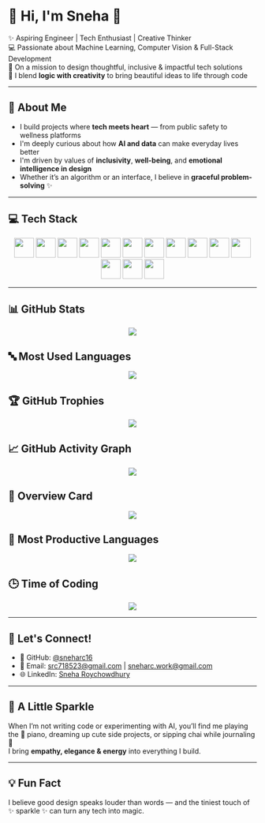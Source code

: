 # 💖 Hi, I'm Sneha 🌸

✨ Aspiring Engineer | Tech Enthusiast | Creative Thinker  
💻 Passionate about Machine Learning, Computer Vision & Full-Stack Development  
🌷 On a mission to design thoughtful, inclusive & impactful tech solutions  
🧠 I blend **logic with creativity** to bring beautiful ideas to life through code  

---

## 🌼 About Me

- I build projects where **tech meets heart** — from public safety to wellness platforms  
- I'm deeply curious about how **AI and data** can make everyday lives better  
- I'm driven by values of **inclusivity**, **well-being**, and **emotional intelligence in design**  
- Whether it’s an algorithm or an interface, I believe in **graceful problem-solving** ✨  

---

## 💻 Tech Stack

<p align="center">
  <img src="https://cdn.jsdelivr.net/gh/devicons/devicon/icons/python/python-original.svg" width="40" />
  <img src="https://cdn.jsdelivr.net/gh/devicons/devicon/icons/javascript/javascript-original.svg" width="40" />
  <img src="https://cdn.jsdelivr.net/gh/devicons/devicon/icons/react/react-original.svg" width="40" />
  <img src="https://cdn.jsdelivr.net/gh/devicons/devicon/icons/nodejs/nodejs-original.svg" width="40" />
  <img src="https://cdn.jsdelivr.net/gh/devicons/devicon/icons/express/express-original.svg" width="40" />
  <img src="https://cdn.jsdelivr.net/gh/devicons/devicon/icons/mongodb/mongodb-original.svg" width="40" />
  <img src="https://cdn.jsdelivr.net/gh/devicons/devicon/icons/html5/html5-original.svg" width="40" />
  <img src="https://cdn.jsdelivr.net/gh/devicons/devicon/icons/css3/css3-original.svg" width="40" />
  <img src="https://cdn.jsdelivr.net/gh/devicons/devicon/icons/r/r-original.svg" width="40" />
  <img src="https://cdn.jsdelivr.net/gh/devicons/devicon/icons/pytorch/pytorch-original.svg" width="40" />
  <img src="https://cdn.jsdelivr.net/gh/devicons/devicon/icons/tensorflow/tensorflow-original.svg" width="40" />
  <img src="https://cdn.jsdelivr.net/gh/devicons/devicon/icons/opencv/opencv-original.svg" width="40" />
  <img src="https://cdn.jsdelivr.net/gh/devicons/devicon/icons/git/git-original.svg" width="40" />
  <img src="https://cdn.jsdelivr.net/gh/devicons/devicon/icons/github/github-original.svg" width="40" />
</p>

---

## 📊 GitHub Stats

<p align="center">
  <img src="https://github-readme-stats.vercel.app/api?username=sneharc16&show_icons=true&theme=rose_pine&hide_title=true" />
</p>

## 🔤 Most Used Languages

<p align="center">
  <img src="https://github-readme-stats.vercel.app/api/top-langs/?username=sneharc16&layout=compact&theme=rose_pine" />
</p>

## 🏆 GitHub Trophies

<p align="center">
  <img src="https://github-profile-trophy.vercel.app/?username=sneharc16&theme=flat&margin-w=10&title=Followers,Stars,Commit,Repositories,PullRequest,Issues" />
</p>

## 📈 GitHub Activity Graph

<p align="center">
  <img src="https://github-readme-activity-graph.vercel.app/graph?username=sneharc16&theme=github" />
</p>

## 💼 Overview Card

<p align="center">
  <img src="https://github-profile-summary-cards.vercel.app/api/cards/profile-details?username=sneharc16&theme=default" />
</p>

## 🌈 Most Productive Languages

<p align="center">
  <img src="https://github-profile-summary-cards.vercel.app/api/cards/most-commit-language?username=sneharc16&theme=default" />
</p>

## 🕒 Time of Coding

<p align="center">
  <img src="https://github-profile-summary-cards.vercel.app/api/cards/productive-time?username=sneharc16&theme=default&utcOffset=5.5" />
</p>

---

## 💌 Let's Connect!

- 💖 GitHub: [@sneharc16](https://github.com/sneharc16)  
- 💌 Email: [src718523@gmail.com](mailto:src718523@gmail.com) | [sneharc.work@gmail.com](mailto:sneharc.work@gmail.com)  
- 🌐 LinkedIn: [Sneha Roychowdhury](https://www.linkedin.com/in/snehaaroychowdhury/)  

---

## 🎀 A Little Sparkle

When I’m not writing code or experimenting with AI, you’ll find me playing the 🎹 piano, dreaming up cute side projects, or sipping chai while journaling 🌸  
I bring **empathy, elegance & energy** into everything I build.

---

## 💡 Fun Fact

I believe good design speaks louder than words — and the tiniest touch of ✨ sparkle ✨ can turn any tech into magic.



